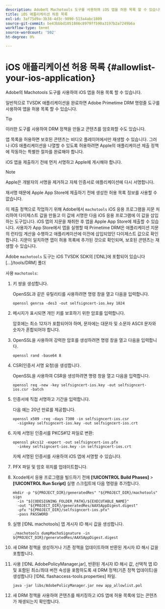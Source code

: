 ```yaml
---
description: Adobe의 Machotools 도구를 사용하여 iOS 앱을 허용 목록 할 수 있습니다.
title: iOS 애플리케이션 허용 목록
exl-id: 3af75d9a-3b38-4d3c-9890-513a4abc1809
source-git-commit: be43bbbd1051886c8979ff590a3197b2a7249b6a
workflow-type: tm+mt
source-wordcount: '502'
ht-degree: 0%

---
```


# iOS 애플리케이션 허용 목록 {#allowlist-your-ios-application}

Adobe의 Machotools 도구를 사용하여 iOS 앱을 허용 목록 할 수 있습니다.

일반적으로 TVSDK 애플리케이션을 완료하면 Adobe Primetime DRM 명령줄 도구를 사용하여 앱을 허용 목록 할 수 있습니다.

>[!TIP]
>
>이러한 도구를 사용하여 DRM 정책을 만들고 콘텐츠를 암호화할 수도 있습니다.

앱 목록을 허용하면 보호된 콘텐츠는 비디오 플레이어에서만 재생할 수 있습니다. 그러나 iOS 애플리케이션을 나열할 수 있도록 허용하려면 Apple의 애플리케이션 제출 정책에 작동하는 특별한 절차를 완료해야 합니다.

iOS 앱을 제출하기 전에 먼저 서명하고 Apple에 게시해야 합니다.

>[!NOTE]
>
>Apple은 개발자의 서명을 제거하고 자체 인증서로 애플리케이션에 다시 서명합니다.

재서명 때문에 Apple App Store에 제출하기 전에 생성한 허용 목록 정보를 사용할 수 없습니다.

이 제출 정책으로 작업하기 위해 Adobe에서 `machotools` iOS 응용 프로그램을 지문 처리하여 다이제스트 값을 만들고 이 값에 서명한 다음 iOS 응용 프로그램에 이 값을 삽입하는 도구입니다. iOS 앱의 지문을 채취한 후 앱을 Apple App Store에 제출할 수 있습니다. 사용자가 App Store에서 앱을 실행할 때 Primetime DRM은 애플리케이션 지문의 런타임 계산을 수행하고 애플리케이션에 이전에 삽입되었던 다이제스트 값으로 확인합니다. 지문이 일치하면 앱이 허용 목록에 추가된 것으로 확인되며, 보호된 콘텐츠는 재생할 수 있습니다.

Adobe `machotools` 도구는 iOS TVSDK SDK의 [!DNL]에 포함되어 있습니다 [...]/tools/DRM] 폴더

사용 `machotools`:

1. 키 쌍을 생성합니다.

   OpenSSL과 같은 유틸리티를 사용하려면 명령 창을 열고 다음을 입력합니다.

   ```shell
   openssl genrsa -des3 -out selfsigncert-ios.key 1024
   ```

1. 메시지가 표시되면 개인 키를 보호하기 위한 암호를 입력합니다.

   암호에는 최소 12자가 포함되어야 하며, 문자에는 대문자 및 소문자 ASCII 문자와 숫자가 혼합되어야 합니다.
1. OpenSSL을 사용하여 강력한 암호를 생성하려면 명령 창을 열고 다음을 입력합니다.

   ```shell
   openssl rand -base64 8
   ```

1. CSR(인증서 서명 요청)을 생성합니다.

   OpenSSL을 사용하여 CSR을 생성하려면 명령 창을 열고 다음을 입력합니다.

   ```shell
   openssl req -new -key selfsigncert-ios.key -out selfsigncert-ios.csr -batch
   ```

1. 인증서에 직접 서명하고 기간을 입력합니다.

   다음 예는 20년 만료를 제공합니다.

   ```shell
   openssl x509 -req -days 7300 -in selfsigncert-ios.csr  
     -signkey selfsigncert-ios.key -out selfsigncert-ios.crt
   ```

1. 자체 서명된 인증서를 PKCS#12 파일로 변환:

   ```shell
   openssl pkcs12 -export -out selfsigncert-ios.pfx  
     -inkey selfsigncert-ios.key -in selfsigncert-ios.crt
   ```

   자체 서명된 인증서를 사용하여 iOS 앱에 서명할 수 있습니다.

1. PFX 파일 및 암호 위치를 업데이트합니다.
1. Xcode에서 응용 프로그램을 빌드하기 전에  **[!UICONTROL Build Phases]** > **[!UICONTROL Run Script]** 실행 스크립트에 다음 명령을 추가합니다.

   ```shell
   mkdir -p "${PROJECT_DIR}/generatedRes" "${PROJECT_DIR}/machotools" sign  
     -in "${CODESIGNING_FOLDER_PATH}/${EXECUTABLE_NAME}"  
     -out "${PROJECT_DIR}/generatedRes/AAXSAppDigest.digest"  
     -pfx "${PROJECT_DIR}/selfsigncert-ios.pfx"  
     -pass PASSWORD
   ```

1. 실행 [!DNL machotools] 앱 게시자 ID 해시 값을 생성합니다.

   ```shell
   ./machotools dumpMachoSignature -in ${PROJECT_DIR}/generatedRes/AAXSAppDigest.digest
   ```

1. 새 DRM 정책을 생성하거나 기존 정책을 업데이트하여 반환된 게시자 ID 해시 값을 포함합니다.
1. 사용 [!DNL AdobePolicyManager.jar], 반환된 게시자 ID 해시 값, 선택적 앱 ID 및 포함된 최소/최대 버전 속성을 포함하도록 새 DRM 정책(기존 정책 업데이트)을 생성합니다 [!DNL flashaccess-tools.properties] 파일.

   ```shell
   java -jar libs/AdobePolicyManager.jar new app_allowlist.pol
   ```

1. 새 DRM 정책을 사용하여 콘텐츠를 패키징하고 iOS 앱에 허용 목록에 있는 콘텐츠가 재생되는지 확인합니다.
